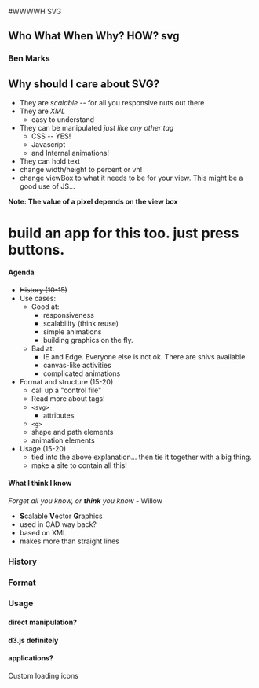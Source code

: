 #WWWWH SVG
## Who What When Why? HOW? svg
### Ben Marks


## Why should I care about SVG?
- They are _scalable_ -- for all you responsive nuts out there
- They are _XML_
    - easy to understand
- They can be manipulated _just like any other tag_
    - CSS -- YES!
    - Javascript
    - and Internal animations!
- They can hold text
- change width/height to percent or vh!
- change viewBox to what it needs to be for your view. This might be a good use of JS...


**Note: The value of a pixel depends on the view box**

# build an app for this too. just press buttons.

#### Agenda

- ~~History (10-15)~~
- Use cases:
    - Good at:
        - responsiveness
        - scalability (think reuse)
        - simple animations
        - building graphics on the fly.
    - Bad at:
        - IE and Edge. Everyone else is not ok. There are shivs available
        - canvas-like activities
        - complicated animations
- Format and structure (15-20)
    - call up a "control file"
    - Read more about tags!
    - `<svg>`
        - attributes
    - `<g>`
    - shape and path elements
    - animation elements
- Usage (15-20)
    - tied into the above explanation... then tie it together with a big thing.
    - make a site to contain all this!


#### What I think I know

_Forget all you know, or **think** you know_ - Willow

- **S**calable **V**ector **G**raphics
- used in CAD way back?
- based on XML
- makes more than straight lines

### History

### Format

### Usage

#### direct manipulation?
#### d3.js definitely

#### applications?
Custom loading icons